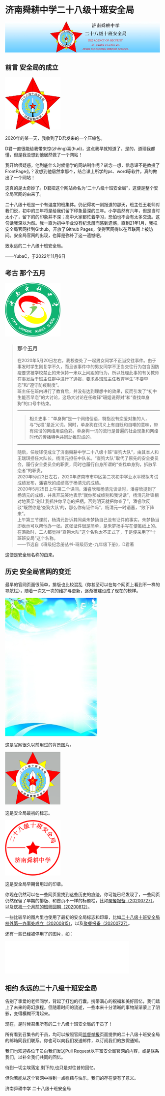 # 济南舜耕中学二十八级十班安全局

![济南舜耕中学二十八级十班安全局](images/title.jpg)

## 前言 安全局的成立

<img src="images/安全局徽章.png" width="180px" alt="安全局徽章">

2020年的某一天，我收到了D君发来的一个压缩包。

​D君一直很能给我带来惊(zhěng)喜(huó)，这点我早就知道了。是的，道理我都懂，但是我没想到他居然做了一个网站！

我开始很疑惑，他到底什么时候偷学的网站制作呢？转念一想，信息课不是教授了FrontPage么？没想到他居然拿那个，结合课上所学的ps、word等软件，真的做出了一个网站！

这真的是太奇妙了。D君把这个网站命名为“二十八级十班安全局”​，这便是整个安全局官网的由来了。

二十八级十班是一个有温度的班集体。仍记得初一刚报道的那天，班主任王老师对我们说，初中的三年将是给我们留下印象最深的三年。小学虽然有六年，但是当时太小了，留下的的印象并不深；高中大家都忙着学习，恐怕也不会有太多交流。这句话我深以为然。我一直为初中毕业​没有纪念册而感到遗憾，直到21年1月，我把安全局官网挂到Github，开放了Github Pages，使得官网得以在互联网上被访问。安全局官网的出现，也算是弥补了这一遗憾吧。

致永远的二十八级十班安全局。

——YubaC，于2022年11月6日

## 考古 那个五月

<img src="images/校徽.png" width="180px" alt="校徽">


> ### 那个五月
> 在2020年5月20日左右，我校查处了一起男女同学不正当交往事件。由于事发时学生刚复学不久，而且该事件中的男女同学不正当交往行为包含因防疫要求被学校禁止的未保持一米以上间距的行为，所以处理此事的有关教师在事发后于班主任群中进行了通报，要求各班班主任教育学生“不要早恋”和“遵守防疫制度”。<br>
> 班主任在班内进行了教育后，并没有达到理想中的效果，反而引发了“初中生能否早恋”的大讨论，这场大讨论在任峻铎“珊姐说得对”和“查找单身狗”的口号中结束。<br>
> ***
>> 相关史事：“单身狗”是一个网络俚语，特指没有恋爱对象的人，与“光棍”是近义词。同时，单身狗在词义上有自贬和自嘲的意味，带有诙谐的网络用语色彩。单身狗一词的流行是普遍的社会现象和网络时代的传播特色共同助推形成的。<br>
> ***
> 随后，任峻铎便成立了济南舜耕中学二十八级十班“查狗大队”，由其本人和王瑞琪担任大队长，杨清元担任中队长。“查狗大队”取代了原先的安全委员会，履行安全委员会的职责，同时也履行自身所谓的“查找单身狗，拆散早恋者”的职责。<br>
> 2020年5月23日左右，2020年济南市市中区第二次初中学业水平模拟考试成绩发布，潘睿欣的成绩高于杨清元的成绩。<br>
> 2020年5月25日上午第二个课间，潘睿欣和杨清元谈话时，潘睿欣提到了杨清元的成绩，并且开玩笑地表示“就你那成绩别和我说话”，杨清元针锋相对地表示“别让我抓住你早恋的把柄，否则明天就把你查了”，潘睿欣反驳“既然你是‘查狗大队’的，那么你有证件吗”，杨清元一时语塞，“败下阵来”。<br>
> 上午第三节课前，杨清元告诉其同桌朱梦扬自己没有证件的事实，朱梦扬当即表示可以帮他办一张。这张证件很是简单，是朱梦扬手写在便笺纸上的。在落款时，二人都觉得“查狗大队”这个名称太不正式了，于是便采用了“十班班安局”这个名称。<br>
> ——节选自《班级纪念册丛书-班级历史-九年级下册》，D君著

这便是安全局名称的由来。

## 历史 安全局官网的变迁

最早的官网页面很简单，排版也比较混乱（你甚至可以在每个网页上看到不一样的导航栏），随着一次又一次的维护与更新，逐渐被建设成了现在的模样。

<img src="images/背景.jpg" width="300px" alt="背景">

这是官网很久以前用过的背景图片。

<img src="images/安全局徽章.ico" width="180px" alt="安全局徽章">

这是安全局最初的标志。

<img src="images/stamp_old.png" width="180px" alt="印章">

这是安全局早期曾用过的印章。

你现在仍然可以在一些网页里找到这些历史的痕迹，你可能已经发现了，一些网页仍然保留了早期的排版、和首页不一样的标题栏，比如[聚餐报备（20200727）](https://yubac.github.io/2810security.github.io/%E5%85%AC%E7%A4%BA%E6%A0%8F/%E8%81%9A%E9%A4%90%E6%8A%A5%E5%A4%8720200727/%E8%81%9A%E9%A4%90%E6%8A%A5%E5%A4%8720200727.htm)，以及[庆祝一个月前的班师回朝（20200812）](https://yubac.github.io/2810security.github.io/%E8%BF%91%E6%9C%9F%E4%BA%8B%E4%BB%B6/%E5%BA%86%E7%A5%9D%E4%B8%80%E4%B8%AA%E6%9C%88%E5%89%8D%E7%9A%84%E7%8F%AD%E5%B8%88%E5%9B%9E%E6%9C%9D/%E5%BA%86%E7%A5%9D%E4%B8%80%E4%B8%AA%E6%9C%88%E5%89%8D%E7%9A%84%E7%8F%AD%E5%B8%88%E5%9B%9E%E6%9C%9D.htm)。

一些比较早的图片里也使用了最初的安全局标志和印章，比如[二十八级十班安全局校外第一办事处成立（20200815）](https://yubac.github.io/2810security.github.io/%E8%BF%91%E6%9C%9F%E4%BA%8B%E4%BB%B6/%E7%AC%AC%E4%B8%80%E5%8A%9E%E4%BA%8B%E5%A4%84/%E7%AC%AC%E4%B8%80%E5%8A%9E%E4%BA%8B%E5%A4%84%E6%88%90%E7%AB%8B.htm)，以及[聚餐报备（20200727）](https://yubac.github.io/2810security.github.io/%E5%85%AC%E7%A4%BA%E6%A0%8F/%E8%81%9A%E9%A4%90%E6%8A%A5%E5%A4%8720200727/%E8%81%9A%E9%A4%90%E6%8A%A5%E5%A4%8720200727.htm)。

还有一些已经被停用了的图片，如：

![呼号](images/%E5%91%BC%E5%8F%B7.gif)

## 相约 永远的二十八级十班安全局

告别了挚爱的老师同学，背起了打包的行囊，携带满心的祝福和美好回忆，我们踏上了未来的奇幻旅程。但随着时间的流逝，一些本来十分清晰的事物渐渐蒙上了阴影，变得模糊不清起来。

现在，是时候召集所有的二十八级十班安全局的干员了！

所有看到召集令的干员，均可以按照官网[监督举报](https://yubac.github.io/2810security.github.io/%E7%9B%91%E7%9D%A3%E4%B8%BE%E6%8A%A5/%E7%9B%91%E7%9D%A3%E4%B8%BE%E6%8A%A5.htm)页面提供的二十八级十班安全局的邮箱同我们联系。你也可以向我们发送邮件，以订阅我们的放假通知。

我们也欢迎各位干员向我们发送Pull Request以丰富安全局官网的内容，或是联系我们，以补全我们共同的回忆。

待到一切尘埃落定,剩下的,也只是对往昔的回忆。

但你若能从这个官网中得到一点慰藉与快乐，我们的存在便有了意义。

济南舜耕中学 二十八级十班安全局